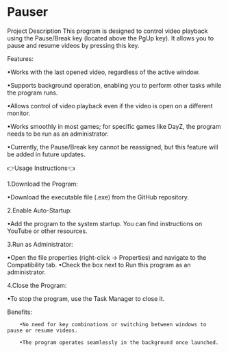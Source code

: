 # Pauser
Project Description
This program is designed to control video playback using the Pause/Break key (located above the PgUp key). It allows you to pause and resume videos by pressing this key.

Features:

•Works with the last opened video, regardless of the active window.

•Supports background operation, enabling you to perform other tasks while the program runs.

•Allows control of video playback even if the video is open on a different monitor.

•Works smoothly in most games; for specific games like DayZ, the program needs to be run as an administrator.

•Currently, the Pause/Break key cannot be reassigned, but this feature will be added in future updates.



👉Usage Instructions👈

1.Download the Program:

  •Download the executable file (.exe) from the GitHub repository.

2.Enable Auto-Startup:

  •Add the program to the system startup. You can find instructions on YouTube or other resources.

3.Run as Administrator:

  •Open the file properties (right-click → Properties) and navigate to the Compatibility tab.
  •Check the box next to Run this program as an administrator.

4.Close the Program:

  •To stop the program, use the Task Manager to close it.

Benefits:

        •No need for key combinations or switching between windows to pause or resume videos.

        •The program operates seamlessly in the background once launched.
